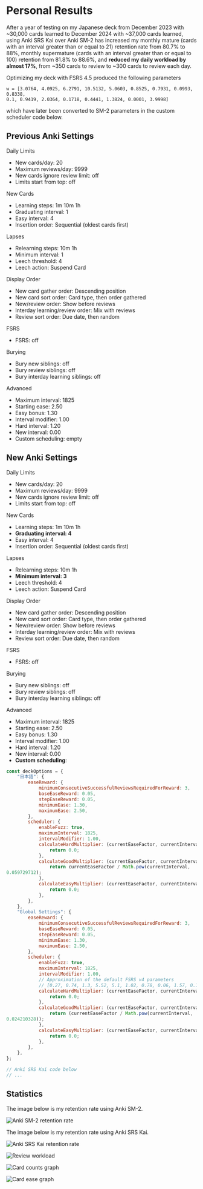# Personal Results

After a year of testing on my Japanese deck from December 2023 with \~30,000 cards
learned to December 2024 with \~37,000 cards learned, using Anki SRS Kai over
Anki SM-2 has increased my monthly mature (cards with an interval greater than
or equal to 21) retention rate from 80.7% to 88%, monthly supermature (cards
with an interval greater than or equal to 100) retention from 81.8% to 88.6%,
and **reduced my daily workload by almost 17%**, from ~350 cards to review to
~300 cards to review each day.

Optimizing my deck with FSRS 4.5 produced the following parameters

```
w = [3.0764, 4.0925, 6.2791, 10.5132, 5.0603, 0.8525, 0.7931, 0.0993, 0.8338,
0.1, 0.9419, 2.0364, 0.1718, 0.4441, 1.3824, 0.0001, 3.9998]
```

which have later been converted to SM-2 parameters in the custom scheduler code
below.

## Previous Anki Settings

Daily Limits
* New cards/day: 20
* Maximum reviews/day: 9999
* New cards ignore review limit: off
* Limits start from top: off

New Cards
* Learning steps: 1m 10m 1h
* Graduating interval: 1
* Easy interval: 4
* Insertion order: Sequential (oldest cards first)

Lapses
* Relearning steps: 10m 1h
* Minimum interval: 1
* Leech threshold: 4
* Leech action: Suspend Card

Display Order
* New card gather order: Descending position
* New card sort order: Card type, then order gathered
* New/review order: Show before reviews
* Interday learning/review order: Mix with reviews
* Review sort order: Due date, then random

FSRS
* FSRS: off

Burying
* Bury new siblings: off
* Bury review siblings: off
* Bury interday learning siblings: off

Advanced
* Maximum interval: 1825
* Starting ease: 2.50
* Easy bonus: 1.30
* Interval modifier: 1.00
* Hard interval: 1.20
* New interval: 0.00
* Custom scheduling: empty

## New Anki Settings

Daily Limits
* New cards/day: 20
* Maximum reviews/day: 9999
* New cards ignore review limit: off
* Limits start from top: off

New Cards
* Learning steps: 1m 10m 1h
* **Graduating interval: 4**
* Easy interval: 4
* Insertion order: Sequential (oldest cards first)

Lapses
* Relearning steps: 10m 1h
* **Minimum interval: 3**
* Leech threshold: 4
* Leech action: Suspend Card

Display Order
* New card gather order: Descending position
* New card sort order: Card type, then order gathered
* New/review order: Show before reviews
* Interday learning/review order: Mix with reviews
* Review sort order: Due date, then random

FSRS
* FSRS: off

Burying
* Bury new siblings: off
* Bury review siblings: off
* Bury interday learning siblings: off

Advanced
* Maximum interval: 1825
* Starting ease: 2.50
* Easy bonus: 1.30
* Interval modifier: 1.00
* Hard interval: 1.20
* New interval: 0.00
* **Custom scheduling**:
```javascript
const deckOptions = {
    "日本語": {
        easeReward: {
            minimumConsecutiveSuccessfulReviewsRequiredForReward: 3,
            baseEaseReward: 0.05,
            stepEaseReward: 0.05,
            minimumEase: 1.30,
            maximumEase: 2.50,
        },
        scheduler: {
            enableFuzz: true,
            maximumInterval: 1825,
            intervalModifier: 1.00,
            calculateHardMultiplier: (currentEaseFactor, currentInterval) => {
                return 0.0;
            },
            calculateGoodMultiplier: (currentEaseFactor, currentInterval) => {
                return currentEaseFactor / Math.pow(currentInterval,
0.059729712);
            },
            calculateEasyMultiplier: (currentEaseFactor, currentInterval) => {
                return 0.0;
            },
        },
    },
    "Global Settings": {
        easeReward: {
            minimumConsecutiveSuccessfulReviewsRequiredForReward: 3,
            baseEaseReward: 0.05,
            stepEaseReward: 0.05,
            minimumEase: 1.30,
            maximumEase: 2.50,
        },
        scheduler: {
            enableFuzz: true,
            maximumInterval: 1825,
            intervalModifier: 1.00,
            // Approximation of the default FSRS v4 parameters
            // [0.27, 0.74, 1.3, 5.52, 5.1, 1.02, 0.78, 0.06, 1.57, 0.14, 0.94, 2.16, 0.06, 0.31, 1.34, 0.21, 2.69]
            calculateHardMultiplier: (currentEaseFactor, currentInterval) => {
                return 0.0;
            },
            calculateGoodMultiplier: (currentEaseFactor, currentInterval) => {
                return (currentEaseFactor / Math.pow(currentInterval,
0.024210328));
            },
            calculateEasyMultiplier: (currentEaseFactor, currentInterval) => {
                return 0.0;
            },
        },
    },
};

// Anki SRS Kai code below
// ...
```

## Statistics

The image below is my retention rate using Anki SM-2.

![Anki SM-2 retention rate](../images/personalResultRetentionBefore.png)

The image below is my retention rate using Anki SRS Kai.

![Anki SRS Kai retention rate](../images/personalResultRetentionAfter.png)

![Review workload](../images/personalResultStats1.png)

![Card counts graph](../images/personalResultStats2.png)

![Card ease graph](../images/personalResultStats3.png)
